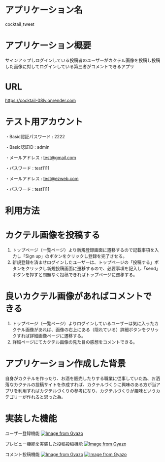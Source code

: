 # アプリケーション名
cocktail_tweet

# アプリケーション概要 
サインアップしログインしている投稿者のユーザーがカクテル画像を投稿し投稿した画像に対してログインしている第三者がコメントできるアプリ

# URL
https://cocktail-08lv.onrender.com

# テスト用アカウント
・Basic認証パスワード : 2222

・Basic認証ID : admin

・メールアドレス : test@gmail.com

・パスワード : test1111 

・メールアドレス : test@ezweb.com

・パスワード : test1111

# 利用方法

# カクテル画像を投稿する
1. トップページ（一覧ページ）より新規登録画面に遷移するので記載事項を入力し「Sign up」のボタンをクリックし登録を完了させる。
2. 新規登録を済ませログインしたユーザーは、トップページの「投稿する」ボタンをクリックし新規投稿画面に遷移するので、必要事項を記入し「send」ボタンを押すと問題なく投稿できればトップページに遷移する。

# 良いカクテル画像があればコメントできる
1. トップページ（一覧ページ）よりログインしているユーザーは気に入ったカクテル画像があれば、画像の右上にある（隠れている）詳細ボタンをクリックすれば詳細画像ページに遷移する。
2. 詳細ページにてカクテル画像の見た目の感想をコメントできる。

# アプリケーション作成した背景
自身がカクテルを作ったり、お酒を販売したりする職業に従事していた為、お洒落なカクテルの投稿サイトを作成すれば、カクテルづくりに興味のある方が当アプリを利用すればカクテルづくりの参考になり、カクテルづくりが趣味というカテゴリーが作れると思った為。

# 実装した機能
ユーザー登録機能  [![Image from Gyazo](https://i.gyazo.com/f0dad9e3fd053fe00bc8b437acce40f1.gif)](https://gyazo.com/f0dad9e3fd053fe00bc8b437acce40f1)

プレビュー機能を実装した投稿投稿機能  [![Image from Gyazo](https://i.gyazo.com/5e96669867662271648ef7ef4ca10efb.gif)](https://gyazo.com/5e96669867662271648ef7ef4ca10efb)

コメント投稿機能  [![Image from Gyazo](https://i.gyazo.com/cdfda49b0777c990d8ac833ba989983d.gif)](https://gyazo.com/cdfda49b0777c990d8ac833ba989983d)  [![Image from Gyazo](https://i.gyazo.com/2ee5dacd4fd033039740244fad89f5f1.gif)](https://gyazo.com/2ee5dacd4fd033039740244fad89f5f1)
